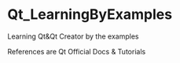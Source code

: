 # Qt_LearningByExamples

Learning Qt&Qt Creator by the examples

References are Qt Official Docs & Tutorials
 
